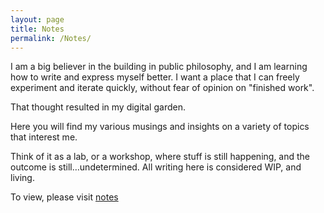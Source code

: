 ```yaml
---
layout: page
title: Notes
permalink: /Notes/
---
```


I am a big believer in the building in public philosophy, and I am learning how to write and express myself better. I want a place that I can freely experiment and iterate quickly, without fear of opinion on "finished work".

That thought resulted in my digital garden.

Here you will find my various musings and insights on a variety of topics that interest me.

Think of it as a lab, or a workshop, where stuff is still happening, and the outcome is still…undetermined. All writing here is considered WIP, and living. 

To view, please visit [notes](https://notes.rudrakabir.com)
